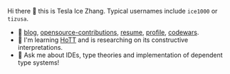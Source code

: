 Hi there 👋 this is Tesla Ice Zhang. Typical usernames include `ice1000` or `tizusa`.

+ 🌱 [blog], [opensource-contributions], [resume], [profile], [codewars].
+ 🤔 I'm learning [HoTT] and is researching on its constructive interpretations.
+ 💬 Ask me about IDEs, type theories and implementation of dependent type systems!

 [blog]: https://ice1000.org
 [opensource-contributions]: https://ice1000.org/opensource-contributions
 [resume]: https://github.com/ice1000/resume
 [profile]: https://personal.psu.edu/yqz5714
 [codewars]: https://www.codewars.com/users/ice1000
 [HoTT]: https://homotopytypetheory.org
